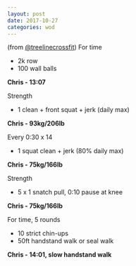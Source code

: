 ```yaml
---
layout: post
date: 2017-10-27
categories: wod
---
```


(from [@treelinecrossfit](http://www.treelinecrossfit.com)) For time
- 2k row
- 100 wall balls

**Chris - <span>13:07</span>**

Strength
- 1 clean + front squat + jerk (daily max)

**Chris - <span>93kg/206lb</span>**

Every 0:30 x 14
- 1 squat clean + jerk (80% daily max)

**Chris - <span>75kg/166lb</span>**

Strength
- 5 x 1 snatch pull, 0:10 pause at knee

**Chris - <span>75kg/166lb</span>**

For time, 5 rounds
- 10 strict chin-ups
- 50ft handstand walk or seal walk

**Chris - <span>14:01, slow handstand walk</span>**
